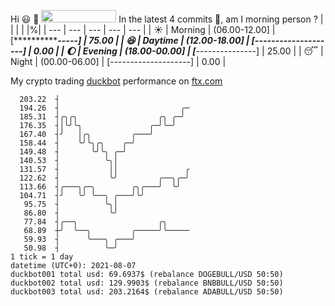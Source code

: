 Hi :smiley: :wave: <img src="https://jojoee.jojoee.com/api/utcnow" width="120" height="20">
In the latest 4 commits :bug:, am I morning person ? 
| | | | |%|
| --- | --- | --- | --- | --- |
| :sunny: | Morning | (06.00-12.00] | [***************-----] | 75.00 |
| :satisfied: | Daytime | (12.00-18.00] | [--------------------] | 0.00 |
| :moon: | Evening | (18.00-00.00] | [*****---------------] | 25.00 |
| :sleeping: | Night | (00.00-06.00] | [--------------------] | 0.00 |

My crypto trading [duckbot](https://github.com/jojoee/duckbot) performance on [ftx.com](https://ftx.com/#a=13144711)
```
  203.22  ┤
  194.26  ┤                           ╭─
  185.31  ┤╭╮╭╮                  ╭╮ ╭─╯
  176.35  ┤│╰╯╰╮               ╭─╯╰─╯
  167.40  ┤╯   │╭╮         ╭───╯
  158.44  ┤    ╰╯╰╮╭╮    ╭─╯
  149.48  ┤       ╰╯╰╮ ╭─╯
  140.53  ┤          ╰╮│
  131.57  ┤           ││               ╭
  122.62  ┤           ╰╯         ╭──╮╭─╯
  113.66  ┤╭───╮╭─╮        ╭╮╭───╯  ╰╯
  104.71  ┤╯   ╰╯ ╰──╮ ╭───╯╰╯
   95.75  ┤          ╰╮│
   86.80  ┤           ╰╯
   77.84  ┤╭──╮                  ╭╮
   68.89  ┼╯  ╰──╮         ╭─────╯╰─────
   59.93  ┤      ╰───╮ ╭───╯
   50.98  ┤          ╰─╯
1 tick = 1 day
datetime (UTC+0): 2021-08-07
duckbot001 total usd: 69.6937$ (rebalance DOGEBULL/USD 50:50)
duckbot002 total usd: 129.9903$ (rebalance BNBBULL/USD 50:50)
duckbot003 total usd: 203.2164$ (rebalance ADABULL/USD 50:50)
```

